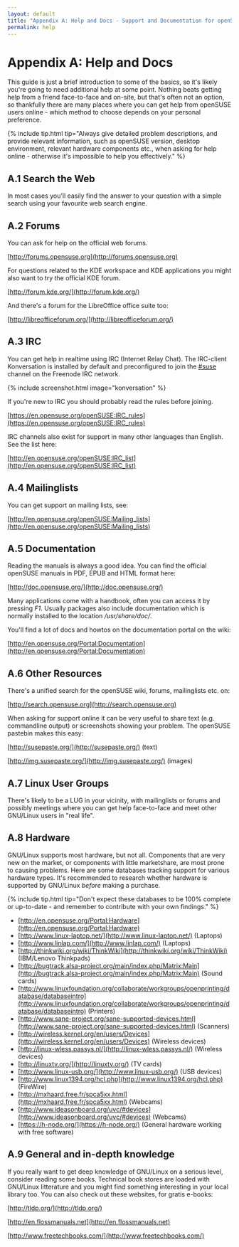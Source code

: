 ```yaml
---
layout: default
title: "Appendix A: Help and Docs - Support and Documentation for openSUSE"
permalink: help
---
```


# Appendix A: Help and Docs

This guide is just a brief introduction to some of the basics, so it's likely you're going to need additional help at some point. Nothing beats getting help from a friend face-to-face and on-site, but that's often not an option, so thankfully there are many places where you can get help from openSUSE users online - which method to choose depends on your personal preference.

{% include tip.html tip="Always give detailed problem descriptions, and provide relevant information, such as openSUSE version, desktop environment, relevant hardware components etc., when asking for help online - otherwise it's impossible to help you effectively." %}

## A.1 Search the Web

In most cases you'll easily find the answer to your question with a simple search using your favourite web search engine.

## A.2 Forums

You can ask for help on the official web forums.

[http://forums.opensuse.org](http://forums.opensuse.org)

For questions related to the KDE workspace and KDE applications you might also want to try the official KDE forum.

[http://forum.kde.org/](http://forum.kde.org/)

And there's a forum for the LibreOffice office suite too:

[http://libreofficeforum.org/](http://libreofficeforum.org/)

## A.3 IRC

You can get help in realtime using IRC (Internet Relay Chat). The IRC-client Konversation is installed by default and preconfigured to join the [#suse](irc://irc.opensuse.org/opensuse) channel on the Freenode IRC network.

{% include screenshot.html image="konversation" %}

If you're new to IRC you should probably read the rules before joining.

[https://en.opensuse.org/openSUSE:IRC_rules](https://en.opensuse.org/openSUSE:IRC_rules)

IRC channels also exist for support in many other languages than English. See the list here:

[http://en.opensuse.org/openSUSE:IRC_list](http://en.opensuse.org/openSUSE:IRC_list)

## A.4 Mailinglists

You can get support on mailing lists, see:

[http://en.opensuse.org/openSUSE:Mailing_lists](http://en.opensuse.org/openSUSE:Mailing_lists)

## A.5 Documentation

Reading the manuals is always a good idea. You can find the official openSUSE manuals in PDF, EPUB and HTML format here:

[http://doc.opensuse.org/](http://doc.opensuse.org/)

Many applications come with a handbook, often you can access it by pressing *F1*. Usually packages also include documentation which is normally installed to the location */usr/share/doc/*.

You'll find a lot of docs and howtos on the documentation portal on the wiki:

[http://en.opensuse.org/Portal:Documentation](http://en.opensuse.org/Portal:Documentation)

## A.6 Other Resources

There's a unified search for the openSUSE wiki, forums, mailinglists etc. on:

[http://search.opensuse.org](http://search.opensuse.org)

When asking for support online it can be very useful to share text (e.g. commandline output) or screenshots showing your problem. The openSUSE pastebin makes this easy:

[http://susepaste.org/](http://susepaste.org/) (text)

[http://img.susepaste.org/](http://img.susepaste.org/) (images)

## A.7 Linux User Groups

There's likely to be a LUG in your vicinity, with mailinglists or forums and possibly meetings where you can get help face-to-face and meet other GNU/Linux users in "real life".

## A.8 Hardware

GNU/Linux supports most hardware, but not all. Components that are very new on the market, or components with little marketshare, are most prone to causing problems. Here are some databases tracking support for various hardware types. It's recommended to research whether hardware is supported by GNU/Linux *before* making a purchase.

{% include tip.html tip="Don't expect these databases to be 100% complete or up-to-date - and remember to contribute with your own findings." %}

- [http://en.opensuse.org/Portal:Hardware](http://en.opensuse.org/Portal:Hardware)
- [http://www.linux-laptop.net/](http://www.linux-laptop.net/) (Laptops)
- [http://www.linlap.com/](http://www.linlap.com/) (Laptops)
- [http://thinkwiki.org/wiki/ThinkWiki](http://thinkwiki.org/wiki/ThinkWiki) (IBM/Lenovo Thinkpads)
- [http://bugtrack.alsa-project.org/main/index.php/Matrix:Main](http://bugtrack.alsa-project.org/main/index.php/Matrix:Main) (Sound cards)
- [http://www.linuxfoundation.org/collaborate/workgroups/openprinting/database/databaseintro](http://www.linuxfoundation.org/collaborate/workgroups/openprinting/database/databaseintro) (Printers)
- [http://www.sane-project.org/sane-supported-devices.html](http://www.sane-project.org/sane-supported-devices.html) (Scanners)
- [http://wireless.kernel.org/en/users/Devices](http://wireless.kernel.org/en/users/Devices) (Wireless devices)
- [http://linux-wless.passys.nl/](http://linux-wless.passys.nl/) (Wireless devices)
- [http://linuxtv.org/](http://linuxtv.org/) (TV cards)
- [http://www.linux-usb.org/](http://www.linux-usb.org/) (USB devices)
- [http://www.linux1394.org/hcl.php](http://www.linux1394.org/hcl.php)  (FireWire)
- [http://mxhaard.free.fr/spca5xx.html](http://mxhaard.free.fr/spca5xx.html) (Webcams)
- [http://www.ideasonboard.org/uvc/#devices](http://www.ideasonboard.org/uvc/#devices) (Webcams)
- [https://h-node.org/](https://h-node.org/) (General hardware working with free software)

## A.9 General and in-depth knowledge

If you really want to get deep knowledge of GNU/Linux on a serious level, consider reading some books. Technical book stores are loaded with GNU/Linux litterature and you might find something interesting in your local library too. You can also check out these websites, for gratis e-books:

[http://tldp.org/](http://tldp.org/)

[http://en.flossmanuals.net](http://en.flossmanuals.net)

[http://www.freetechbooks.com/](http://www.freetechbooks.com/)
